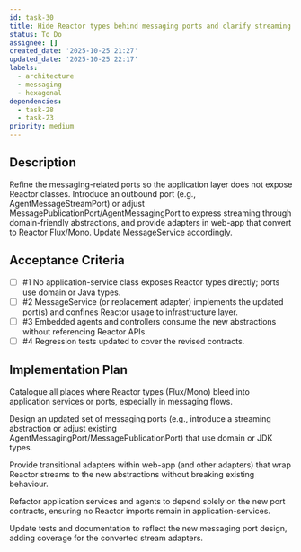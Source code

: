 ```yaml
---
id: task-30
title: Hide Reactor types behind messaging ports and clarify streaming contract
status: To Do
assignee: []
created_date: '2025-10-25 21:27'
updated_date: '2025-10-25 22:17'
labels:
  - architecture
  - messaging
  - hexagonal
dependencies:
  - task-28
  - task-23
priority: medium
---
```


## Description

<!-- SECTION:DESCRIPTION:BEGIN -->
Refine the messaging-related ports so the application layer does not expose Reactor classes. Introduce an outbound port (e.g., AgentMessageStreamPort) or adjust MessagePublicationPort/AgentMessagingPort to express streaming through domain-friendly abstractions, and provide adapters in web-app that convert to Reactor Flux/Mono. Update MessageService accordingly.
<!-- SECTION:DESCRIPTION:END -->

## Acceptance Criteria
<!-- AC:BEGIN -->
- [ ] #1 No application-service class exposes Reactor types directly; ports use domain or Java types.
- [ ] #2 MessageService (or replacement adapter) implements the updated port(s) and confines Reactor usage to infrastructure layer.
- [ ] #3 Embedded agents and controllers consume the new abstractions without referencing Reactor APIs.
- [ ] #4 Regression tests updated to cover the revised contracts.
<!-- AC:END -->

## Implementation Plan

<!-- SECTION:PLAN:BEGIN -->
Catalogue all places where Reactor types (Flux/Mono) bleed into application services or ports, especially in messaging flows.

Design an updated set of messaging ports (e.g., introduce a streaming abstraction or adjust existing AgentMessagingPort/MessagePublicationPort) that use domain or JDK types.

Provide transitional adapters within web-app (and other adapters) that wrap Reactor streams to the new abstractions without breaking existing behaviour.

Refactor application services and agents to depend solely on the new port contracts, ensuring no Reactor imports remain in application-services.

Update tests and documentation to reflect the new messaging port design, adding coverage for the converted stream adapters.
<!-- SECTION:PLAN:END -->
